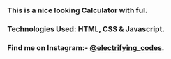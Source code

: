 ### This is a nice looking Calculator with ful.

### Technologies Used: HTML, CSS & Javascript.

### Find me on Instagram:- [@electrifying_codes][Instagram].

[Instagram]: https://www.instagram.com/electrifying_codes